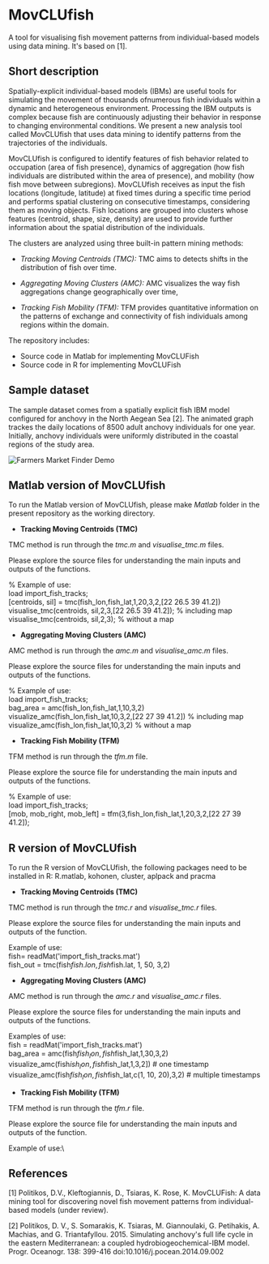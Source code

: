 # MovCLUfish
A tool for visualising fish movement patterns from individual-based models using data mining. It's based on [1].

## Short description

Spatially-explicit individual-based models (IBMs) are useful tools for simulating the movement of thousands ofnumerous fish individuals within a dynamic and heterogeneous environment. Processing the IBM outputs is complex because fish are continuously adjusting their behavior in response to changing environmental conditions. We present a new analysis tool called MovCLUfish that uses data mining to identify patterns from the trajectories of the individuals. 

MovCLUfish is configured to identify features of fish behavior related to occupation (area of fish presence), dynamics of aggregation (how fish individuals are distributed within the area of presence), and mobility (how fish move between subregions). MovCLUfish receives as input the fish locations (longitude, latitude) at fixed times during a specific time period and performs spatial clustering on consecutive timestamps, considering them as moving objects. Fish locations are grouped into clusters whose features (centroid, shape, size, density) are used to provide further information about the spatial distribution of the individuals. 

The clusters are analyzed using three built-in pattern mining methods:

* *Tracking Moving Centroids (TMC):*  TMC aims to detects shifts in the distribution of fish over time.

* *Aggregating Moving Clusters (AMC):* AMC visualizes the way fish aggregations change geographically over time, 

* *Tracking Fish Mobility (TFM):* TFM provides quantitative information on the patterns of exchange and connectivity of fish individuals among regions within the domain. 

The repository includes:

* Source code in Matlab for implementing MovCLUFish
* Source code in R for implementing MovCLUFish

## Sample dataset

The sample dataset comes from a spatially explicit fish IBM model configured for anchovy in the North Aegean Sea [2].
The animated graph trackes the daily locations of 8500 adult anchovy individuals for one year. 
Initially, anchovy individuals were uniformly distributed in the coastal regions of the study area.  

![Farmers Market Finder Demo](Fish_tracks_movement.gif)

## Matlab version of MovCLUfish

To run the Matlab version of MovCLUfish, please make *Matlab* folder in the present repository as the working directory.

* **Tracking Moving Centroids (TMC)**

TMC method is run through the *tmc.m* and *visualise_tmc.m* files. 

Please explore the source files for understanding the main inputs and outputs of the functions.   

% Example of use:\
load import_fish_tracks;\
[centroids, sil] = tmc(fish_lon,fish_lat,1,20,3,2,[22 26.5 39 41.2])\
visualise_tmc(centroids, sil,2,3,[22 26.5 39 41.2]); % including map<br/>
visualise_tmc(centroids, sil,2,3); % without a map

* **Aggregating Moving Clusters (AMC)**

AMC method is run through the *amc.m* and *visualise_amc.m* files. 

Please explore the source files for understanding the main inputs and outputs of the functions.   

% Example of use:\
load import_fish_tracks;\
bag_area = amc(fish_lon,fish_lat,1,10,3,2)<br/>
visualize_amc(fish_lon,fish_lat,10,3,2,[22 27 39 41.2]) % including map<br/>
visualize_amc(fish_lon,fish_lat,10,3,2) % without a map <br/>

* **Tracking Fish Mobility (TFM)** 

TFM method is run through the *tfm.m* file. 

Please explore the source file for understanding the main inputs and outputs of the functions.  

% Example of use:\
load import_fish_tracks;<br/>
[mob, mob_right, mob_left] = tfm(3,fish_lon,fish_lat,1,20,3,2,[22 27 39 41.2]);

## R version of MovCLUfish
To run the R version of MovCLUfish, the following packages need to be installed in R: R.matlab, kohonen, cluster, aplpack and pracma

* **Tracking Moving Centroids (TMC)**

TMC method is run through the *tmc.r* and *visualise_tmc.r* files. 

Please explore the source files for understanding the main inputs and outputs of the function.   

Example of use:\
fish= readMat('import_fish_tracks.mat')\
fish_out = tmc(fish$fish.lon, fish$fish.lat, 1, 50, 3,2)

* **Aggregating Moving Clusters (AMC)**

AMC method is run through the *amc.r* and *visualise_amc.r* files. 

Please explore the source files for understanding the main inputs and outputs of the functions.   

Examples of use:\
fish = readMat('import_fish_tracks.mat')\
bag_area = amc(fish$fish_lon,fish$fish_lat,1,30,3,2)\
visualize_amc(fish$ish_lon,fish$fish_lat,1,3,2]) # one timestamp\
visualize_amc(fish$fish_lon,fish$fish_lat,c(1, 10, 20),3,2) # multiple timestamps

* **Tracking Fish Mobility (TFM)** 

TFM method is run through the *tfm.r* file. 

Please explore the source file for understanding the main inputs and outputs of the function.  

Example of use:\

## References

[1] Politikos, D.V., Kleftogiannis, D., Tsiaras, K. Rose, K. MovCLUFish: A data mining tool for discovering novel fish movement patterns from individual-based models (under review).

[2] Politikos, D. V., S. Somarakis, K. Tsiaras, M. Giannoulaki, G. Petihakis, A. Machias, and G. 
Triantafyllou. 2015. Simulating anchovy's full life cycle in the eastern Mediterranean: a  coupled hydrobiogeochemical-IBM model. Progr. Oceanogr. 138: 399-416 doi:10.1016/j.pocean.2014.09.002






